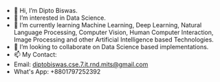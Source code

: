 - 👋 Hi, I’m Dipto Biswas.
- 👀 I’m interested in Data Science. 
- 🌱 I’m currently learning Machine Learning, Deep Learning, Natural Language Processing, Computer Vision, Human Computer Interaction, Image Processing and other Artificial Intelligence based Technologies. 
- 💞️ I’m looking to collaborate on Data Science based implementations. 
- 📫 My Contact: 
- Email: diptobiswas.cse.7.it.rnd.mits@gmail.com
- What's App: +8801797252392

<!---
diptobiswas7mits/diptobiswas7mits is a ✨ special ✨ repository because its `README.md` (this file) appears on your GitHub profile.
You can click the Preview link to take a look at your changes.
--->
